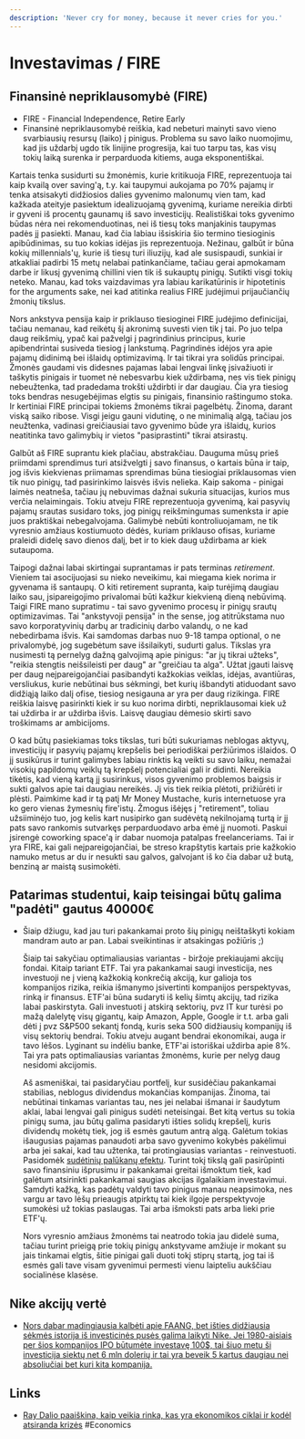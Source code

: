 ```yaml
---
description: 'Never cry for money, because it never cries for you.'
---
```


# Investavimas / FIRE

## Finansinė nepriklausomybė \(FIRE\)

* FIRE -  Financial Independence, Retire Early
* Finansinė nepriklausomybė reiškia, kad nebeturi mainyti savo vieno svarbiausių resursų \(laiko\) į pinigus. Problema su savo laiko nuomojimu, kad jis uždarbį ugdo tik linijine progresija, kai tuo tarpu tas, kas visų tokių laiką surenka ir perparduoda kitiems, auga eksponentiškai.

Kartais tenka susidurti su žmonėmis, kurie kritikuoja FIRE, reprezentuoja tai kaip kvailą over saving'ą, t.y. kai taupymui aukojama po 70% pajamų ir tenka atsisakyti didžiosios dalies gyvenimo malonumų vien tam, kad kažkada ateityje pasiektum idealizuojamą gyvenimą, kuriame nereikia dirbti ir gyveni iš procentų gaunamų iš savo investicijų. Realistiškai toks gyvenimo būdas nėra nei rekomenduotinas, nei iš tiesų toks manjakinis taupymas padės jį pasiekti. Manau, kad čia labiau išsiskiria šio termino tiesioginis apibūdinimas, su tuo kokias idėjas jis reprezentuoja. Nežinau, galbūt ir būna kokių millennials'ų, kurie iš tiesų turi iliuzijų, kad ale susispaudi, sunkiai ir atkakliai padirbi 15 metų nelabai patinkančiame, tačiau gerai apmokamam darbe ir likusį gyvenimą chillini vien tik iš sukauptų pinigų. Sutikti visgi tokių neteko. Manau, kad toks vaizdavimas yra labiau karikatūrinis ir hipotetinis for the arguments sake, nei kad atitinka realius FIRE judėjimui prijaučiančių žmonių tikslus.

Nors ankstyva pensija kaip ir priklauso tiesioginei FIRE judėjimo definicijai, tačiau nemanau, kad reikėtų šį akronimą suvesti vien tik į tai. Po juo telpa daug reikšmių, ypač kai pažvelgi į pagrindinius principus, kurie apibendrintai susiveda tiesiog į lankstumą. Pagrindinės idėjos yra apie pajamų didinimą bei išlaidų optimizavimą. Ir tai tikrai yra solidūs principai. Žmonės gaudami vis didesnes pajamas labai lengvai linkę įsivažiuoti ir taškytis pinigais ir tuomet nė nebesvarbu kiek uždirbama, nes vis tiek pinigų nebeužtenka, tad pradedama trokšti uždirbti ir dar daugiau. Čia yra tiesiog toks bendras nesugebėjimas elgtis su pinigais, finansinio raštingumo stoka. Ir kertiniai FIRE principai tokiems žmonėms tikrai pagelbėtų. Žinoma, darant viską saiko ribose. Visgi jeigu gauni vidutinę, o ne minimalią algą, tačiau jos neužtenka, vadinasi greičiausiai tavo gyvenimo būde yra išlaidų, kurios neatitinka tavo galimybių ir vietos "pasiprastinti" tikrai atsirastų.

Galbūt aš FIRE suprantu kiek plačiau, abstrakčiau. Dauguma mūsų prieš priimdami sprendimus turi atsižvelgti į savo finansus, o kartais būna ir taip, jog išvis kiekvienas priimamas sprendimas būna tiesiogiai priklausomas vien tik nuo pinigų, tad pasirinkimo laisvės išvis nelieka. Kaip sakoma - pinigai laimės neatneša, tačiau jų nebuvimas dažnai sukuria situacijas, kurios mus verčia nelaimingais. Tokiu atveju FIRE reprezentuoja gyvenimą, kai pasyvių pajamų srautas susidaro toks, jog pinigų reikšmingumas sumenksta ir apie juos praktiškai nebegalvojama. Galimybė nebūti kontroliuojamam, ne tik vyresnio amžiaus kostiumuoto dėdės, kuriam priklauso ofisas, kuriame praleidi didelę savo dienos dalį, bet ir to kiek daug uždirbama ar kiek sutaupoma. 

Taipogi dažnai labai skirtingai suprantamas ir pats terminas _retirement_. Vieniem tai asocijuojasi su nieko neveikimu, kai miegama kiek norima ir gyvenama iš santaupų. O kiti retirement supranta, kaip turėjimą daugiau laiko sau, įsipareigojimo privalomai būti kažkur kiekvieną dieną nebūvimą. Taigi FIRE mano supratimu - tai savo gyvenimo procesų ir pinigų srautų optimizavimas. Tai "ankstyvoji pensija" in the sense, jog atitrūkstama nuo savo korporatyvinių darbų ar tradicinių darbo valandų, o ne kad nebedirbama išvis. Kai samdomas darbas nuo 9-18 tampa optional, o ne privalomybė, jog sugebėtum save išsilaikyti, sudurti galus. Tikslas yra nusimesti tą pernelyg dažną galvojimą apie pinigus: "ar jų tikrai užteks", "reikia stengtis neišsileisti per daug" ar "greičiau ta alga". Užtat įgauti laisvę per daug neįpareigojančiai pasibandyti kažkokias veiklas, idėjas, avantiūras, versliukus, kurie nebūtinai bus sėkmingi, bet kurių išbandyti atiduodant savo didžiąją laiko dalį ofise, tiesiog nesigauna ar yra per daug rizikinga. FIRE reiškia laisvę pasirinkti kiek ir su kuo norima dirbti, nepriklausomai kiek už tai uždirba ir ar uždirba išvis. Laisvę daugiau dėmesio skirti savo troškimams ar ambicijoms. 

O kad būtų pasiekiamas toks tikslas, turi būti sukuriamas neblogas aktyvų, investicijų ir pasyvių pajamų krepšelis bei periodiškai peržiūrimos išlaidos. O jį susikūrus ir turint galimybes labiau rinktis ką veikti su savo laiku, nemažai visokių papildomų veiklų tą krepšelį potencialiai gali ir didinti. Nereikia tikėtis, kad vieną kartą jį susirinkus, visos gyvenimo problemos baigsis ir sukti galvos apie tai daugiau nereikės. Jį vis tiek reikia plėtoti, prižiūrėti ir plėsti. Paimkime kad ir tą patį Mr Money Mustache, kuris internetuose yra ko gero vienas žymesnių fire'istų. Žmogus išėjęs į "retirement", toliau užsiiminėjo tuo, jog kelis kart nusipirko gan sudėvėtą nekilnojamą turtą ir jį pats savo rankomis sutvarkęs perparduodavo arba ėmė jį nuomoti. Paskui įsirengė coworking space'ą ir dabar nuomoja patalpas freelanceriams. Tai ir yra FIRE, kai gali neįpareigojančiai, be streso krapštytis kartais prie kažkokio namuko metus ar du ir nesukti sau galvos, galvojant iš ko čia dabar už butą, benziną ar maistą susimokėti. 

## Patarimas studentui, kaip teisingai būtų galima "padėti" gautus 40000€

* Šiaip džiugu, kad jau turi pakankamai proto šių pinigų neištaškyti kokiam mandram auto ar pan. Labai sveikintinas ir atsakingas požiūris ;\)

  Šiaip tai sakyčiau optimaliausias variantas - biržoje prekiaujami akcijų fondai. Kitaip tariant ETF. Tai yra pakankamai saugi investicija, nes investuoji ne į vieną kažkokią konkrečią akciją, kur galioja tos kompanijos rizika, reikia išmanymo įsivertinti kompanijos perspektyvas, rinką ir finansus. ETF'ai būna sudaryti iš kelių šimtų akcijų, tad rizika labai paskirstyta. Gali investuoti į atskirą sektorių, pvz IT kur turėsi po mažą dalelytę visų gigantų, kaip Amazon, Apple, Google ir t.t. arba gali dėti į pvz S&P500 sekantį fondą, kuris seka 500 didžiausių kompanijų iš visų sektorių bendrai. Tokiu atveju augant bendrai ekonomikai, auga ir tavo lėšos. Lyginant su indėliu banke, ETF'ai istoriškai uždirba apie 8%. Tai yra pats optimaliausias variantas žmonėms, kurie per nelyg daug nesidomi akcijomis.

  Aš asmeniškai, tai pasidaryčiau portfelį, kur susidėčiau pakankamai stabilias, neblogus dividendus mokančias kompanijas. Žinoma, tai nebūtinai tinkamas variantas tau, nes jei nelabai išmanai ir šaudytum aklai, labai lengvai gali pinigus sudėti neteisingai. Bet kitą vertus su tokia pinigų suma, jau būtų galima pasidaryti išties solidų krepšelį, kuris dividendų mokėtų tiek, jog iš esmės gautum antrą algą. Galėtum tokias išaugusias pajamas panaudoti arba savo gyvenimo kokybės pakėlimui arba jei sakai, kad tau užtenka, tai protingiausias variantas - reinvestuoti. Pasidomėk [sudėtinių palūkanų efektu](https://investologija.lt/investavimas/kur-investuoti/investavimo-pradziamokslis-kaip-pinigai-daro-pinigus/). Turint tokį tikslą gali pasirūpinti savo finansiniu išprusimu ir pakankamai greitai išmoktum tiek, kad galėtum atsirinkti pakankamai saugias akcijas ilgalaikiam investavimui. Samdyti kažką, kas padėtų valdyti tavo pinigus manau neapsimoka, nes vargu ar tavo lėšų prieaugis atpirktų tai kiek ilgoje perspektyvoje sumokėsi už tokias paslaugas. Tai arba išmoksti pats arba lieki prie ETF'ų.

  Nors vyresnio amžiaus žmonėms tai neatrodo tokia jau didelė suma, tačiau turint prieigą prie tokių pinigų ankstyvame amžiuje ir mokant su jais tinkamai elgtis, šitie pinigai gali duoti tokį stiprų startą, jog tai iš esmės gali tave visam gyvenimui permesti vienu laipteliu aukščiau socialinėse klasėse.

## Nike akcijų vertė

* [Nors dabar madingiausia kalbėti apie FAANG, bet išties didžiausia sėkmės istorija iš investicinės pusės galima laikyti Nike. Jei 1980-aisiais per šios kompanijos IPO būtumėte investavę 100$, tai šiuo metu ši investicija siektų net 6 mln dolerių ir tai yra beveik 5 kartus daugiau nei absoliučiai bet kuri kita kompanija.](https://imgur.com/PiUrHvr)

## Links

* [Ray Dalio paaiškina, kaip veikia rinka, kas yra ekonomikos ciklai ir kodėl atsiranda krizės](https://youtu.be/PHe0bXAIuk0) \#Economics

